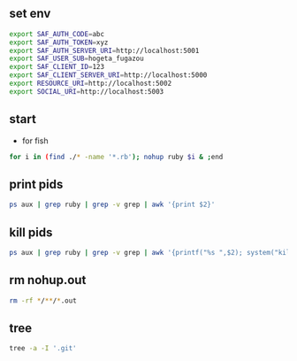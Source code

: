 ## set env

```sh
export SAF_AUTH_CODE=abc
export SAF_AUTH_TOKEN=xyz
export SAF_AUTH_SERVER_URI=http://localhost:5001
export SAF_USER_SUB=hogeta_fugazou
export SAF_CLIENT_ID=123
export SAF_CLIENT_SERVER_URI=http://localhost:5000
export RESOURCE_URI=http://localhost:5002
export SOCIAL_URI=http://localhost:5003
```

## start

* for fish
```sh
for i in (find ./* -name '*.rb'); nohup ruby $i & ;end
```

## print pids

```sh
ps aux | grep ruby | grep -v grep | awk '{print $2}'
```

## kill pids

```sh
ps aux | grep ruby | grep -v grep | awk '{printf("%s ",$2); system("kill " $2)}'
```

## rm nohup.out

```sh
rm -rf */**/*.out
```

## tree

```sh
tree -a -I '.git'
```
